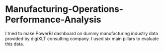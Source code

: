 # Manufacturing-Operations-Performance-Analysis
I tried to make PowerBI dashboard on dummy manufacturing industry data provided by digiXLT consulting company.  I used six main pillars to evaluate this data.
